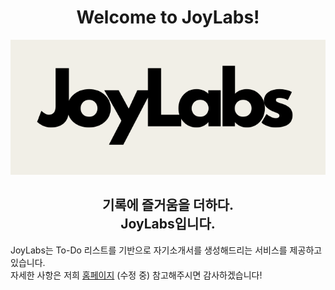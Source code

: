 <h1 align="center">Welcome to JoyLabs!</h1>

<p align="center">
  <img width=550 src="https://github.com/JoyLabs-space/.github/blob/main/logo/JoyLabsLogoLong.png">  
</p>
<h2 align="center">
  기록에 즐거움을 더하다.<br>
  JoyLabs입니다.
</h2>

JoyLabs는 To-Do 리스트를 기반으로 자기소개서를 생성해드리는 서비스를 제공하고 있습니다.<br>
자세한 사항은 저희 [홈페이지](https://www.joylabs.space) (수정 중) 참고해주시면 감사하겠습니다!
<!--

**Here are some ideas to get you started:**

🙋‍♀️ A short introduction - what is your organization all about?
🌈 Contribution guidelines - how can the community get involved?
👩‍💻 Useful resources - where can the community find your docs? Is there anything else the community should know?
🍿 Fun facts - what does your team eat for breakfast?
🧙 Remember, you can do mighty things with the power of [Markdown](https://docs.github.com/github/writing-on-github/getting-started-with-writing-and-formatting-on-github/basic-writing-and-formatting-syntax)
-->
